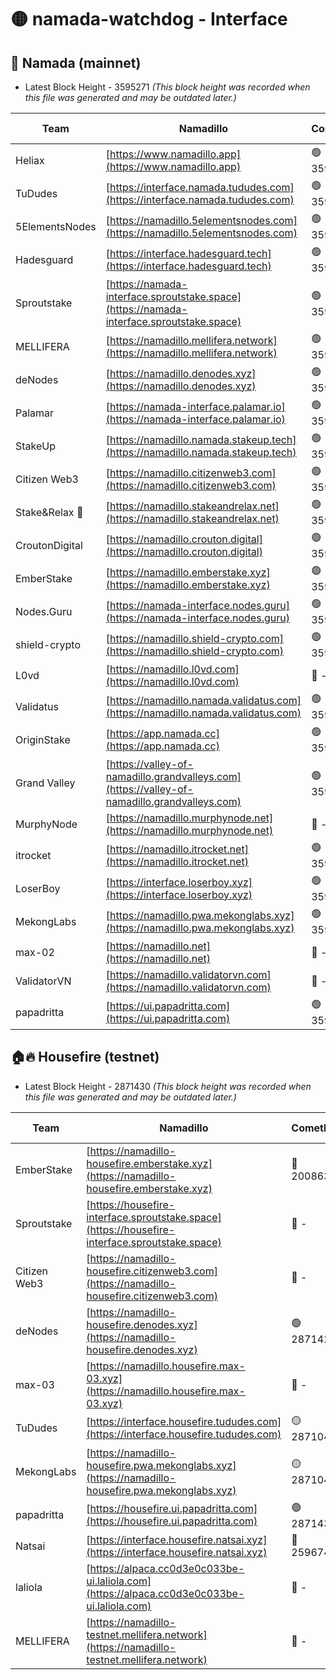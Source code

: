 # 🟡 namada-watchdog - Interface

## 🚀 Namada (mainnet)
- Latest Block Height - 3595271 *(This block height was recorded when this file was generated and may be outdated later.)*

| Team | Namadillo | CometBFT | Indexer | MASP Indexer |
|-|-|-|-|-|
| Heliax | [https://www.namadillo.app](https://www.namadillo.app) | 🟢 3595249 | 🟢 3595249 | 🟢 3595249 |
| TuDudes | [https://interface.namada.tududes.com](https://interface.namada.tududes.com) | 🟢 3595249 | 🟢 3595249 | 🟢 3595249 |
| 5ElementsNodes | [https://namadillo.5elementsnodes.com](https://namadillo.5elementsnodes.com) | 🟢 3595250 | 🟢 3595249 | 🟢 3595250 |
| Hadesguard | [https://interface.hadesguard.tech](https://interface.hadesguard.tech) | 🟢 3595250 | 🟢 3595250 | 🟢 3595250 |
| Sproutstake | [https://namada-interface.sproutstake.space](https://namada-interface.sproutstake.space) | 🟢 3595251 | 🟢 3595251 | 🟢 3595251 |
| MELLIFERA | [https://namadillo.mellifera.network](https://namadillo.mellifera.network) | 🟢 3595252 | 🟢 3595252 | 🟢 3595252 |
| deNodes | [https://namadillo.denodes.xyz](https://namadillo.denodes.xyz) | 🟢 3595253 | 🟢 3595253 | 🟢 3595252 |
| Palamar | [https://namada-interface.palamar.io](https://namada-interface.palamar.io) | 🟢 3595253 | 🟢 3595253 | 🟢 3595253 |
| StakeUp | [https://namadillo.namada.stakeup.tech](https://namadillo.namada.stakeup.tech) | 🟢 3595254 | 🟢 3595254 | 🟢 3595254 |
| Citizen Web3 | [https://namadillo.citizenweb3.com](https://namadillo.citizenweb3.com) | 🟢 3595255 | 🟢 3595254 | 🟢 3595254 |
| Stake&Relax 🦥 | [https://namadillo.stakeandrelax.net](https://namadillo.stakeandrelax.net) | 🟢 3595255 | 🟢 3595255 | 🟢 3595256 |
| CroutonDigital | [https://namadillo.crouton.digital](https://namadillo.crouton.digital) | 🟢 3595256 | 🟢 3595256 | 🟢 3595256 |
| EmberStake | [https://namadillo.emberstake.xyz](https://namadillo.emberstake.xyz) | 🟢 3595257 | 🟢 3595257 | 🟢 3595256 |
| Nodes.Guru | [https://namada-interface.nodes.guru](https://namada-interface.nodes.guru) | 🟢 3595257 | 🟢 3595257 | 🟢 3595257 |
| shield-crypto | [https://namadillo.shield-crypto.com](https://namadillo.shield-crypto.com) | 🟢 3595258 | 🟢 3595258 | 🟢 3595258 |
| L0vd | [https://namadillo.l0vd.com](https://namadillo.l0vd.com) | 🔴 - | 🔴 - | 🔴 - |
| Validatus | [https://namadillo.namada.validatus.com](https://namadillo.namada.validatus.com) | 🟢 3595261 | 🟢 3595261 | 🟢 3595261 |
| OriginStake | [https://app.namada.cc](https://app.namada.cc) | 🟢 3595262 | 🟢 3595262 | 🟢 3595262 |
| Grand Valley | [https://valley-of-namadillo.grandvalleys.com](https://valley-of-namadillo.grandvalleys.com) | 🟢 3595263 | 🟢 3595262 | 🟢 3595263 |
| MurphyNode | [https://namadillo.murphynode.net](https://namadillo.murphynode.net) | 🔴 - | 🔴 - | 🔴 - |
| itrocket | [https://namadillo.itrocket.net](https://namadillo.itrocket.net) | 🟢 3595265 | 🟢 3595265 | 🟢 3595265 |
| LoserBoy | [https://interface.loserboy.xyz](https://interface.loserboy.xyz) | 🟢 3595266 | 🟢 3595265 | 🟢 3595266 |
| MekongLabs | [https://namadillo.pwa.mekonglabs.xyz](https://namadillo.pwa.mekonglabs.xyz) | 🟢 3595266 | 🟢 3595266 | 🟢 3595266 |
| max-02 | [https://namadillo.net](https://namadillo.net) | 🔴 - | 🔴 - | 🔴 - |
| ValidatorVN | [https://namadillo.validatorvn.com](https://namadillo.validatorvn.com) | 🔴 - | 🔴 - | 🔴 - |
| papadritta | [https://ui.papadritta.com](https://ui.papadritta.com) | 🟢 3595271 | 🟢 3595271 | 🟢 3595271 |

## 🏠🔥 Housefire (testnet)
- Latest Block Height - 2871430 *(This block height was recorded when this file was generated and may be outdated later.)*

| Team | Namadillo | CometBFT | Indexer | MASP Indexer |
|-|-|-|-|-|
| EmberStake | [https://namadillo-housefire.emberstake.xyz](https://namadillo-housefire.emberstake.xyz) | 🔴 2008636 | 🔴 - | 🔴 - |
| Sproutstake | [https://housefire-interface.sproutstake.space](https://housefire-interface.sproutstake.space) | 🔴 - | 🔴 - | 🔴 - |
| Citizen Web3 | [https://namadillo-housefire.citizenweb3.com](https://namadillo-housefire.citizenweb3.com) | 🔴 - | 🔴 - | 🔴 - |
| deNodes | [https://namadillo-housefire.denodes.xyz](https://namadillo-housefire.denodes.xyz) | 🟢 2871421 | 🟢 2871421 | 🟢 2871420 |
| max-03 | [https://namadillo.housefire.max-03.xyz](https://namadillo.housefire.max-03.xyz) | 🔴 - | 🔴 - | 🔴 - |
| TuDudes | [https://interface.housefire.tududes.com](https://interface.housefire.tududes.com) | 🟡 2871048 | 🟡 2871048 | 🟡 2871048 |
| MekongLabs | [https://namadillo-housefire.pwa.mekonglabs.xyz](https://namadillo-housefire.pwa.mekonglabs.xyz) | 🟡 2871048 | 🟡 2871048 | 🟡 2871048 |
| papadritta | [https://housefire.ui.papadritta.com](https://housefire.ui.papadritta.com) | 🟢 2871430 | 🟢 2871430 | 🟢 2871430 |
| Natsai | [https://interface.housefire.natsai.xyz](https://interface.housefire.natsai.xyz) | 🔴 2596741 | 🔴 2596741 | 🔴 2596741 |
| laliola | [https://alpaca.cc0d3e0c033be-ui.laliola.com](https://alpaca.cc0d3e0c033be-ui.laliola.com) | 🔴 - | 🔴 - | 🔴 - |
| MELLIFERA | [https://namadillo-testnet.mellifera.network](https://namadillo-testnet.mellifera.network) | 🔴 - | 🔴 2778001 | 🔴 2607259 |

